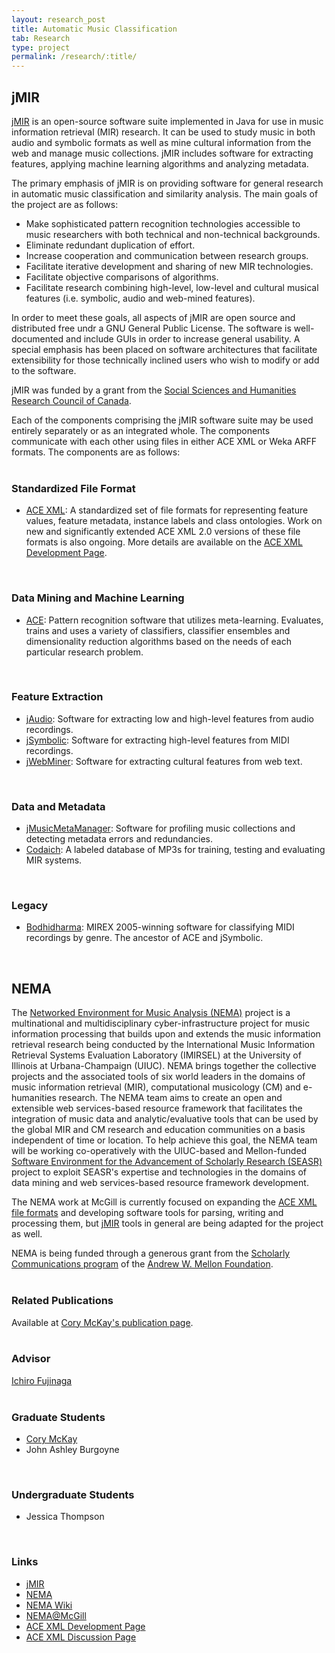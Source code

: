 ```yaml
---
layout: research_post
title: Automatic Music Classification
tab: Research
type: project
permalink: /research/:title/
---
```


## jMIR

[jMIR](http://jmir.sourceforge.net/) is an open-source software suite implemented in Java for use in music information retrieval (MIR) research. It can be used to study music in both audio and symbolic formats as well as mine cultural information from the web and manage music collections. jMIR includes software for extracting features, applying machine learning algorithms and analyzing metadata.

The primary emphasis of jMIR is on providing software for general research in automatic music classification and similarity analysis. The main goals of the project are as follows:


* Make sophisticated pattern recognition technologies accessible to music researchers with both technical and non-technical backgrounds.
* Eliminate redundant duplication of effort.
* Increase cooperation and communication between research groups.
* Facilitate iterative development and sharing of new MIR technologies.
* Facilitate objective comparisons of algorithms.
* Facilitate research combining high-level, low-level and cultural musical features (i.e. symbolic, audio and web-mined features).

In order to meet these goals, all aspects of jMIR are open source and distributed free undr a GNU General Public License. The software is well-documented and include GUIs in order to increase general usability. A special emphasis has been placed on software architectures that facilitate extensibility for those technically inclined users who wish to modify or add to the software.

jMIR was funded by a grant from the [Social Sciences and Humanities Research Council of Canada](http://www.sshrc-crsh.gc.ca/home-accueil-eng.aspx).

Each of the components comprising the jMIR software suite may be used entirely separately or as an integrated whole. The components communicate with each other using files in either ACE XML or Weka ARFF formats. The components are as follows:  
<br>

### Standardized File Format

* [ACE XML](http://jmir.sourceforge.net/index_ACE_XML.html): A standardized set of file formats for representing feature values, feature metadata, instance labels and class ontologies. Work on new and significantly extended ACE XML 2.0 versions of these file formats is also ongoing. More details are available on the [ACE XML Development Page](http://www.music.mcgill.ca/~cmckay/NEMA/ACE_XML_Dev_Page.html).  
<br>

### Data Mining and Machine Learning

* [ACE](http://jmir.sourceforge.net/index_ACE.html): Pattern recognition software that utilizes meta-learning. Evaluates, trains and uses a variety of classifiers, classifier ensembles and dimensionality reduction algorithms based on the needs of each particular research problem.  
<br>

### Feature Extraction

* [jAudio](http://jmir.sourceforge.net/index_jAudio.html): Software for extracting low and high-level features from audio recordings.
* [jSymbolic](http://jmir.sourceforge.net/index_jSymbolic.html): Software for extracting high-level features from MIDI recordings.
* [jWebMiner](http://jmir.sourceforge.net/index_jWebMiner.html): Software for extracting cultural features from web text.  
<br>

### Data and Metadata

* [jMusicMetaManager](http://jmir.sourceforge.net/index_jMusicMetaManager.html): Software for profiling music collections and detecting metadata errors and redundancies.
* [Codaich](http://jmir.sourceforge.net/index_Codaich.html): A labeled database of MP3s for training, testing and evaluating MIR systems.  
<br>

### Legacy

* [Bodhidharma](http://jmir.sourceforge.net/index_Bodhidharma.html): MIREX 2005-winning software for classifying MIDI recordings by genre. The ancestor of ACE and jSymbolic.  
<br>

## NEMA

The [Networked Environment for Music Analysis (NEMA)](http://www.music-ir.org/?q=nema%2Foverview) project is a multinational and multidisciplinary cyber-infrastructure project for music information processing that builds upon and extends the music information retrieval research being conducted by the International Music Information Retrieval Systems Evaluation Laboratory (IMIRSEL) at the University of Illinois at Urbana-Champaign (UIUC). NEMA brings together the collective projects and the associated tools of six world leaders in the domains of music information retrieval (MIR), computational musicology (CM) and e-humanities research. The NEMA team aims to create an open and extensible web services-based resource framework that facilitates the integration of music data and analytic/evaluative tools that can be used by the global MIR and CM research and education communities on a basis independent of time or location. To help achieve this goal, the NEMA team will be working co-operatively with the UIUC-based and Mellon-funded [Software Environment for the Advancement of Scholarly Research (SEASR)](http://seasr.org/) project to exploit SEASR's expertise and technologies in the domains of data mining and web services-based resource framework development.

The NEMA work at McGill is currently focused on expanding the [ACE XML file formats](http://www.music.mcgill.ca/~cmckay/NEMA/ACE_XML_Dev_Page.html) and developing software tools for parsing, writing and processing them, but [jMIR](http://jmir.sourceforge.net/) tools in general are being adapted for the project as well.

NEMA is being funded through a generous grant from the [Scholarly Communications program](https://mellon.org/programs/scholarly-communications/) of the [Andrew W. Mellon Foundation](http://www.mellon.org/).  
<br>

### Related Publications

Available at [Cory McKay's publication page](http://www.music.mcgill.ca/~cmckay/projects.html).  
<br>

### Advisor

[Ichiro Fujinaga](http://www.music.mcgill.ca/~ich/)  
<br>

### Graduate Students

* [Cory McKay](http://www.music.mcgill.ca/~cmckay/)
* John Ashley Burgoyne  
<br>

### Undergraduate Students

* Jessica Thompson  
<br>

### Links

* [jMIR](http://jmir.sourceforge.net/)
* [NEMA](http://www.music-ir.org/?q=nema%2Foverview)
* [NEMA Wiki](http://nema.lis.uiuc.edu/wiki/index.php/Main_Page)
* [NEMA@McGill](http://www.music.mcgill.ca/~cmckay/NEMA/NEMA.html)
* [ACE XML Development Page](http://www.music.mcgill.ca/~cmckay/NEMA/ACE_XML_Dev_Page.html)
* [ACE XML Discussion Page](http://nema.lis.uiuc.edu/wiki/index.php/AXv2RDF)
